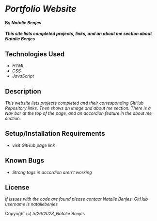 # _Portfolio Website_

#### By _**Natalie Benjes**_

#### _This site lists completed projects, links, and an about me section about Natalie Benjes_

## Technologies Used

* _HTML_
* _CSS_
* _JavaScript_

## Description

_This website lists projects completed and their corresponding GitHub Repository links. Then shows an image and about me section. There is a Nav bar at the top of the page, and an accordion feature in the about me section._

## Setup/Installation Requirements

* _visit GitHub page link_



## Known Bugs

* _Strong tags in accordion aren't working_


## License

_If issues with the code are found please contact Natalie Benjes. GitHub username is nataliebenjes_

Copyright (c) _5/26/2023_Natalie Benjes_
